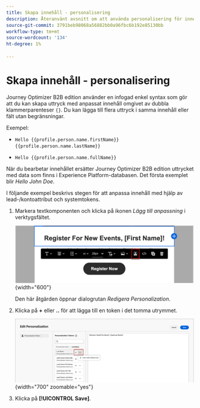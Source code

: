 ```yaml
---
title: Skapa innehåll - personalisering
description: Återanvänt avsnitt om att använda personalisering för innehållsutveckling
source-git-commit: 3791beb98068a56882bb0a96fbc6b192e85130bb
workflow-type: tm+mt
source-wordcount: '134'
ht-degree: 1%

---
```


# Skapa innehåll - personalisering

Journey Optimizer B2B edition använder en infogad enkel syntax som gör att du kan skapa uttryck med anpassat innehåll omgivet av dubbla klammerparenteser `{}`. Du kan lägga till flera uttryck i samma innehåll eller fält utan begränsningar.

Exempel:

* `Hello {{profile.person.name.firstName}} {{profile.person.name.lastName}}`

* `Hello {{profile.person.name.fullName}}`

När du bearbetar innehållet ersätter Journey Optimizer B2B edition uttrycket med data som finns i Experience Platform-databasen. Det första exemplet blir _Hello John Doe_.

I följande exempel beskrivs stegen för att anpassa innehåll med hjälp av lead-/kontoattribut och systemtokens.

1. Markera textkomponenten och klicka på ikonen _Lägg till anpassning_ i verktygsfältet.

   ![Klicka på ikonen Anpassa ](../assets/content-design-shared/visual-designer-personalize-icon.png){width="600"}

   Den här åtgärden öppnar dialogrutan _Redigera Personalization_.

1. Klicka på **+** eller **..** för att lägga till en token i det tomma utrymmet.

   ![Skapa personlig text med hjälp av variabler](../assets/content-design-shared/visual-designer-personalize-dialog.png){width="700" zoomable="yes"}

1. Klicka på **[!UICONTROL Save]**.
